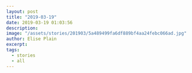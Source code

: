 ```yaml
---
layout: post
title: "2019-03-19"
date: 2019-03-19 01:03:56
description: 
image: "/assets/stories/201903/5a489499fa6df889bf4aa24febc066ad.jpg"
author: Elise Plain
excerpt: 
tags: 
  - stories
  - all
---
```



<p></p>
